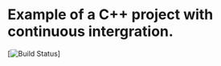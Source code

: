# Example of a C++ project with continuous intergration.
[![Build Status](https://travis-ci.org/EloyMC/rest-consumer#)]
